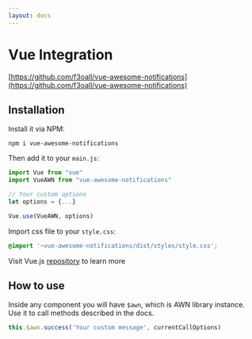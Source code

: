 ```yaml
---
layout: docs
---
```


# Vue Integration
[https://github.com/f3oall/vue-awesome-notifications](https://github.com/f3oall/vue-awesome-notifications)

## Installation
Install it via NPM:
```
npm i vue-awesome-notifications
```
Then add it to your `main.js`:

```javascript
import Vue from "vue"
import VueAWN from "vue-awesome-notifications"

// Your custom options
let options = {...}

Vue.use(VueAWN, options)
```
Import css file to your `style.css`:

```css
@import '~vue-awesome-notifications/dist/styles/style.css';
```

Visit Vue.js [repository](https://github.com/f3oall/vue-awesome-notifications) to learn more


## How to use
Inside any component you will have `$awn`, which is AWN library instance.
Use it to call methods described in the docs.
```javascript
this.$awn.success('Your custom message', currentCallOptions)
```
